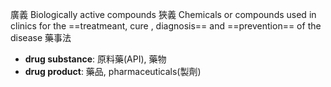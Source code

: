 廣義
	Biologically active compounds
狹義
	Chemicals or compounds used in clinics for the ==treatmeant, cure , diagnosis== and ==prevention== of the disease
藥事法
- **drug substance**: 原料藥(API), 藥物
- **drug product**: 藥品, pharmaceuticals(製劑)